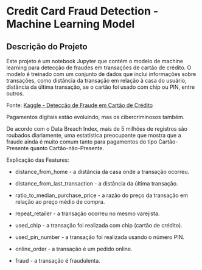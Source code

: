 # Credit Card Fraud Detection - Machine Learning Model

## Descrição do Projeto

Este projeto é um notebook Jupyter que contém o modelo de machine learning para detecção de fraudes em transações de cartão de crédito. O modelo é treinado com um conjunto de dados que inclui informações sobre transações, como distância da transação em relação à casa do usuário, distância da última transação, se o cartão foi usado com chip ou PIN, entre outros.

Fonte: [Kaggle - Detecção de Fraude em Cartão de Crédito](https://www.kaggle.com/datasets/dhanushnarayananr/credit-card-fraud)

Pagamentos digitais estão evoluindo, mas os cibercriminosos também.

De acordo com o Data Breach Index, mais de 5 milhões de registros são roubados diariamente, uma estatística preocupante que mostra que a fraude ainda é muito comum tanto para pagamentos do tipo Cartão-Presente quanto Cartão-não-Presente.

Explicação das Features:

- distance_from_home - a distância da casa onde a transação ocorreu.

- distance_from_last_transaction - a distância da última transação.

- ratio_to_median_purchase_price - a razão do preço da transação em relação ao preço médio de compra.

- repeat_retailer - a transação ocorreu no mesmo varejista.

- used_chip - a transação foi realizada com chip (cartão de crédito).

- used_pin_number - a transação foi realizada usando o número PIN.

- online_order - a transação é um pedido online.

- fraud - a transação é fraudulenta.

